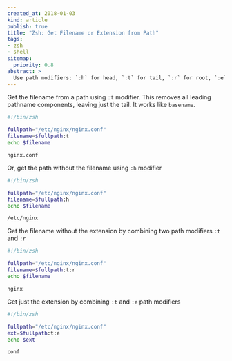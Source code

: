 ```yaml
---
created_at: 2018-01-03
kind: article
publish: true
title: "Zsh: Get Filename or Extension from Path"
tags:
- zsh
- shell
sitemap:
  priority: 0.8
abstract: >
  Use path modifiers: `:h` for head, `:t` for tail, `:r` for root, `:e` for extension.
---
```


Get the filename from a path using `:t` modifier. This removes all leading pathname components, leaving just the tail. It works like `basename`.

```bash
#!/bin/zsh

fullpath="/etc/nginx/nginx.conf"
filename=$fullpath:t
echo $filename
```
```
nginx.conf
```

Or, get the path without the filename using `:h` modifier


```bash
#!/bin/zsh

fullpath="/etc/nginx/nginx.conf"
filename=$fullpath:h
echo $filename
```
```
/etc/nginx
```

Get the filename without the extension by combining two path modifiers `:t` and `:r`

```bash
#!/bin/zsh

fullpath="/etc/nginx/nginx.conf"
filename=$fullpath:t:r
echo $filename
```
```
nginx
```

Get just the extension by combining `:t` and `:e` path modifiers

```bash
#!/bin/zsh

fullpath="/etc/nginx/nginx.conf"
ext=$fullpath:t:e
echo $ext
```
```
conf
```
